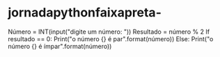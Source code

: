 # jornadapythonfaixapreta-


Número = INT(input("digite um número: "))
Resultado = número % 2
If resultado == 0:
   Print("o número {} é par".format(número))
Else:
   Print("o número {} é ímpar".format(número))
